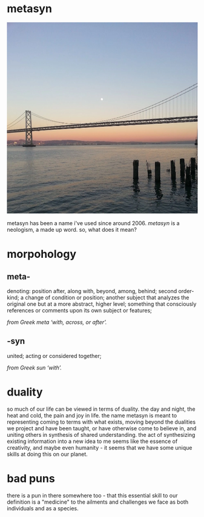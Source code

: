 # metasyn

<img src="resources/img/bay_bridge.png"><img>

metasyn has been a name i've used since around 2006. _metasyn_ is a neologism,
a made up word. so, what does it mean?

# morpohology

## meta-

denoting: position after, along with, beyond, among, behind; second
order-kind; a change of condition or position; another subject that
analyzes the original one but at a more abstract, higher level;
something that consciously references or comments upon its own subject
or features;

_from Greek meta ‘with, across, or after’._

## -syn

united; acting or considered together;

_from Greek sun ‘with’._

# duality

so much of our life can be viewed in terms of duality. the day and night,
the heat and cold, the pain and joy in life. the name metasyn is meant to
representing coming to terms with what exists, moving beyond the dualities we
project and have been taught, or have otherwise come to believe in, and uniting
others in synthesis of shared understanding. the act of synthesizing existing
information into a new idea to me seems like the essence of creativity, and
maybe even humanity - it seems that we have some unique skills at doing this on
our planet.

# bad puns

there is a pun in there somewhere too - that this essential skill to our
definition is a "medicine" to the ailments and challenges we face as both
individuals and as a species.
